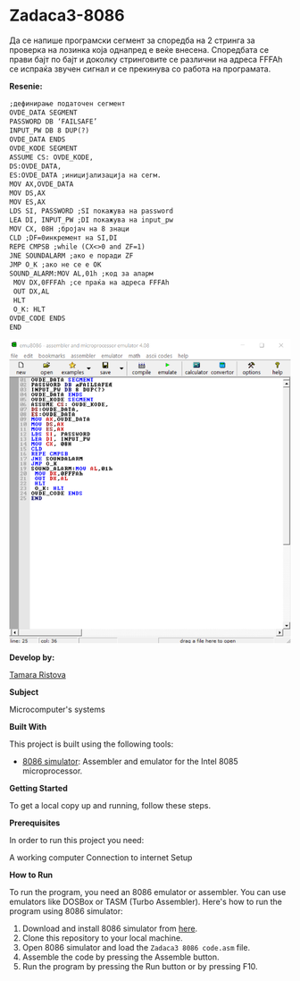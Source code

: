 # Zadaca3-8086

Да се напише програмски сегмент за споредба на 2 стринга за проверка на лозинка која однапред е веќе
внесена. Споредбата се прави бајт по бајт и доколку стринговите се различни на адреса FFFAh се испраќа
звучен сигнал и се прекинува со работа на програмата. 


**Resenie:** 

```
;дефинирање податочен сегмент
OVDE_DATA SEGMENT
PASSWORD DB ‘FAILSAFE’
INPUT_PW DB 8 DUP(?)
OVDE_DATA ENDS
OVDE_KODE SEGMENT
ASSUME CS: OVDE_KODE,
DS:OVDE_DATA,
ES:OVDE_DATA ;иницијализација на сегм.
MOV AX,OVDE_DATA
MOV DS,AX
MOV ES,AX
LDS SI, PASSWORD ;SI покажува на password
LEA DI, INPUT_PW ;DI покажува на input_pw
MOV CX, 08H ;бројач на 8 знаци
CLD ;DF=0инкремент на SI,DI
REPE CMPSB ;while (CX<>0 and ZF=1)
JNE SOUNDALARM ;ако е поради ZF
JMP O_K ;ако не се е OK
SOUND_ALARM:MOV AL,01h ;код за аларм
 MOV DX,0FFFAh ;се праќа на адреса FFFAh
 OUT DX,AL
 HLT
 O_K: HLT
OVDE_CODE ENDS
END 

```
 ![Screenshot (1)](https://github.com/Ristova123/Zadaca3-8086/blob/main/Zadaca3%208086%20code.png)
 
**Develop by:**

[Tamara Ristova ](https://github.com/Ristova123)


**Subject**

Microcomputer's systems

**Built With**

This project is built using the following tools:

- [8086 simulator](https://emu8086-microprocessor-emulator.en.softonic.com/?ex=RAMP-2046.0): Assembler and emulator for the Intel 8085 microprocessor.

**Getting Started**

To get a local copy up and running, follow these steps.

**Prerequisites**

In order to run this project you need:

A working computer
Connection to internet
Setup

**How to Run**

To run the program, you need an 8086 emulator or assembler. You can use emulators like DOSBox or TASM (Turbo Assembler). Here's how to run the program using 8086 simulator:

1. Download and install 8086 simulator from [here](https://emu8086-microprocessor-emulator.en.softonic.com/?ex=RAMP-2046.0).
2. Clone this repository to your local machine.
3. Open 8086 simulator and load the `Zadaca3 8086 code.asm` file.
4. Assemble the code by pressing the Assemble button.
5. Run the program by pressing the Run button or by pressing F10.
